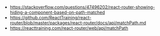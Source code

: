 - https://stackoverflow.com/questions/47496202/react-router-showing-hiding-a-component-based-on-path-matched
- https://github.com/ReactTraining/react-router/blob/master/packages/react-router/docs/api/matchPath.md
- https://reacttraining.com/react-router/web/api/matchPath